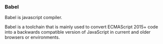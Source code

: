 ### Babel

Babel is javascript compiler.

Babel is a toolchain that is mainly used to convert ECMAScript 2015+ code into a backwards compatible version of JavaScript in current and older browsers or environments. 
